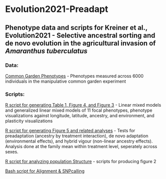 # Evolution2021-Preadapt

## Phenotype data and scripts for Kreiner et al., Evolution2021 - Selective ancestral sorting and de novo evolution in the agricultural invasion of _Amaranthus tuberculatus_

### Data: 

[Common Garden Phenotypes](https://github.com/jkreinz/Evolution2021-Preadapt/blob/main/Common%20Garden%20Phenotypes) - Phenotypes measured across 6000 individuals in the manipulative common garden experiment 


### Scripts:

[R script for generating Table 1, Figure 4, and Figure 3](https://github.com/jkreinz/Evolution2021-Preadapt/blob/main/Table1%2C%20Figure%203%2C%20Figure%204.Rmd) - Linear mixed models and generalized linear mixed models of 11 focal phenotypes, phenotype visualizations against longitude, latitude, ancestry, and environment, and plasticity visualizations 

[R script for generating Figure 5 and related analyses](https://github.com/jkreinz/Evolution2021-Preadapt/blob/main/Treatment%20by%20ancestry%2C%20Figure%205%20inference.R) - Tests for preadaptation (ancestry by treatment interaction), de novo adaptation (environmental effects), and hybrid vigour (non-linear ancestry effects). Analysis done at the family mean within treatment level, seperately across sexes.

[R script for analyzing population Structure](https://github.com/jkreinz/Evolution2021-Preadapt/blob/main/popstructure.R) - scripts for producing figure 2

[Bash script for Alignment & SNPcalling]()
